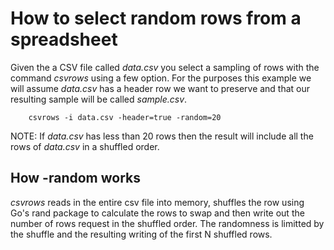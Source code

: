 
# How to select random rows from a spreadsheet


Given the a CSV file called _data.csv_ you select a sampling 
of rows with the command *csvrows* using a few option. For
the purposes this example we will assume _data.csv_ has a
header row we want to preserve and that our resulting sample
will be called _sample.csv_. 

```shell
    csvrows -i data.csv -header=true -random=20
```

NOTE: If _data.csv_ has less than 20 rows then the result
will include all the rows of _data.csv_ in a shuffled
order.

## How -random works

_csvrows_ reads in the entire csv file into memory, shuffles
the row using Go's rand package to calculate the rows to swap
and then write out the number of rows request in the shuffled
order.  The randomness is limitted by the shuffle and the 
resulting writing of the first N shuffled rows.

